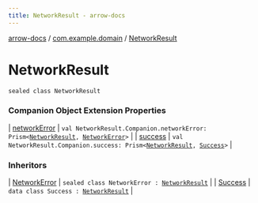 ```yaml
---
title: NetworkResult - arrow-docs
---
```


[arrow-docs](../index.html) / [com.example.domain](index.html) / [NetworkResult](./-network-result.html)

# NetworkResult

`sealed class NetworkResult`

### Companion Object Extension Properties

| [networkError](network-error.html) | `val NetworkResult.Companion.networkError: Prism<`[`NetworkResult`](./-network-result.html)`, `[`NetworkError`](-network-error.html)`>` |
| [success](success.html) | `val NetworkResult.Companion.success: Prism<`[`NetworkResult`](./-network-result.html)`, `[`Success`](-success/index.html)`>` |

### Inheritors

| [NetworkError](-network-error.html) | `sealed class NetworkError : `[`NetworkResult`](./-network-result.html) |
| [Success](-success/index.html) | `data class Success : `[`NetworkResult`](./-network-result.html) |

